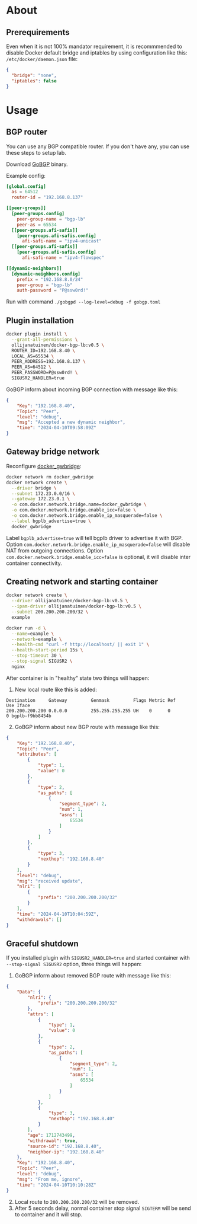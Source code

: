 # About
## Prerequirements
Even when it is not 100% mandator requirement, it is recommmended to disable Docker default bridge and iptables by using configuration like this:
`/etc/docker/daemon.json` file:
```json
{
  "bridge": "none",
  "iptables": false
}
```

# Usage
## BGP router
You can use any BGP compatible router. If you don't have any, you can use these steps to setup lab.

Download [GoBGP](https://github.com/osrg/gobgp) binary.

Example config:
```toml
[global.config]
  as = 64512
  router-id = "192.168.8.137"

[[peer-groups]]
  [peer-groups.config]
    peer-group-name = "bgp-lb"
    peer-as = 65534
  [[peer-groups.afi-safis]]
    [peer-groups.afi-safis.config]
      afi-safi-name = "ipv4-unicast"
  [[peer-groups.afi-safis]]
    [peer-groups.afi-safis.config]
      afi-safi-name = "ipv4-flowspec"

[[dynamic-neighbors]]
  [dynamic-neighbors.config]
    prefix = "192.168.8.0/24"
    peer-group = "bgp-lb"
    auth-password = "P@ssw0rd!"
```
Run with command `./gobgpd --log-level=debug -f gobgp.toml`

## Plugin installation
```bash
docker plugin install \
  --grant-all-permissions \
  ollijanatuinen/docker-bgp-lb:v0.5 \
  ROUTER_ID=192.168.8.40 \
  LOCAL_AS=65534 \
  PEER_ADDRESS=192.168.8.137 \
  PEER_AS=64512 \
  PEER_PASSWORD=P@ssw0rd! \
  SIGUSR2_HANDLER=true
```
GoBGP inform about incoming BGP connection with message like this:
```json
{
	"Key": "192.168.8.40",
	"Topic": "Peer",
	"level": "debug",
	"msg": "Accepted a new dynamic neighbor",
	"time": "2024-04-10T09:58:09Z"
}
```

## Gateway bridge network
Reconfigure [docker_gwbridge](https://docs.docker.com/engine/swarm/networking/#customize-the-docker_gwbridge):
```bash
docker network rm docker_gwbridge
docker network create \
  --driver bridge \
  --subnet 172.23.0.0/16 \
  --gateway 172.23.0.1 \
  -o com.docker.network.bridge.name=docker_gwbridge \
  -o com.docker.network.bridge.enable_icc=false \
  -o com.docker.network.bridge.enable_ip_masquerade=false \
  --label bgplb_advertise=true \
  docker_gwbridge
```
Label `bgplb_advertise=true` will tell bgplb driver to advertise it with BGP.
Option `com.docker.network.bridge.enable_ip_masquerade=false` will disable NAT from outgoing connections.
Option `com.docker.network.bridge.enable_icc=false` is optional, it will disable inter container connectivity.

## Creating network and starting container
```bash
docker network create \
  --driver ollijanatuinen/docker-bgp-lb:v0.5 \
  --ipam-driver ollijanatuinen/docker-bgp-lb:v0.5 \
  --subnet 200.200.200.200/32 \
  example

docker run -d \
  --name=example \
  --network=example \
  --health-cmd "curl -f http://localhost/ || exit 1" \
  --health-start-period 15s \
  --stop-timeout 30 \
  --stop-signal SIGUSR2 \
  nginx
```

After container is in "healthy" state two things will happen:
1. New local route like this is added:
```
Destination     Gateway         Genmask         Flags Metric Ref    Use Iface
200.200.200.200 0.0.0.0         255.255.255.255 UH    0      0        0 bgplb-f9bb8454b
```
2. GoBGP inform about new BGP route with message like this:
```json
{
	"Key": "192.168.8.40",
	"Topic": "Peer",
	"attributes": [
		{
			"type": 1,
			"value": 0
		},
		{
			"type": 2,
			"as_paths": [
				{
					"segment_type": 2,
					"num": 1,
					"asns": [
						65534
					]
				}
			]
		},
		{
			"type": 3,
			"nexthop": "192.168.8.40"
		}
	],
	"level": "debug",
	"msg": "received update",
	"nlri": [
		{
			"prefix": "200.200.200.200/32"
		}
	],
	"time": "2024-04-10T10:04:59Z",
	"withdrawals": []
}
```

## Graceful shutdown
If you installed plugin with `SIGUSR2_HANDLER=true` and started container with `--stop-signal SIGUSR2` option, three things will happen:
1. GoBGP inform about removed BGP route with message like this:
```json
{
	"Data": {
		"nlri": {
			"prefix": "200.200.200.200/32"
		},
		"attrs": [
			{
				"type": 1,
				"value": 0
			},
			{
				"type": 2,
				"as_paths": [
					{
						"segment_type": 2,
						"num": 1,
						"asns": [
							65534
						]
					}
				]
			},
			{
				"type": 3,
				"nexthop": "192.168.8.40"
			}
		],
		"age": 1712743499,
		"withdrawal": true,
		"source-id": "192.168.8.40",
		"neighbor-ip": "192.168.8.40"
	},
	"Key": "192.168.8.40",
	"Topic": "Peer",
	"level": "debug",
	"msg": "From me, ignore",
	"time": "2024-04-10T10:10:28Z"
}
```
2. Local route to `200.200.200.200/32` will be removed.
3. After 5 seconds delay, normal container stop signal `SIGTERM` will be send to container and it will stop.
